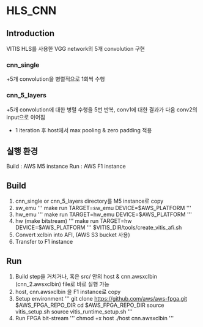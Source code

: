 # HLS_CNN

## Introduction
VITIS HLS를 사용한 VGG network의 5개 convolution 구현
### cnn_single
+5개 convolution을 병렬적으로 1회씩 수행
### cnn_5_layers
+5개 convolution에 대한 병렬 수행을 5번 반복, conv1에 대한 결과가 다음 conv2의 input으로 이어짐
+ 1 iteration 후 host에서 max pooling & zero padding 적용

## 실행 환경
Build : AWS M5 instance
Run : AWS F1 instance

## Build
1. cnn_single or cnn_5_layers directory를 M5 instance로 copy
2. sw_emu
'''
make run TARGET=sw_emu DEVICE=$AWS_PLATFORM
'''
3. hw_emu
'''
make run TARGET=hw_emu DEVICE=$AWS_PLATFORM
'''
4. hw (make bitstream)
'''
make run TARGET=hw DEVICE=$AWS_PLATFORM
'''
$VITIS_DIR/tools/create_vitis_afi.sh
5. Convert xclbin into AFI, (AWS S3 bucket 사용)
6. Transfer to F1 instance

## Run
1. Build step을 거치거나, 혹은 src/ 안의 host & cnn.awsxclbin (cnn_2.awsxclbin) file로 바로 실행 가능
2. host, cnn.awsxclbin 을 F1 instance로 copy
3. Setup environment
'''
git clone https://github.com/aws/aws-fpga.git $AWS_FPGA_REPO_DIR
cd $AWS_FPGA_REPO_DIR
source vitis_setup.sh
source vitis_runtime_setup.sh
'''
4. Run FPGA bit-stream
'''
chmod +x host
./host cnn.awsxclbin
'''
